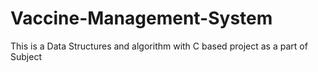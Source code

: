 # Vaccine-Management-System
This is a Data Structures and algorithm with C based project as a part of Subject
